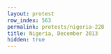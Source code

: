 ```yaml
---
layout: protest
row_index: 563
permalink: protests/nigeria-228
title: Nigeria, December 2013
hidden: true
---
```

